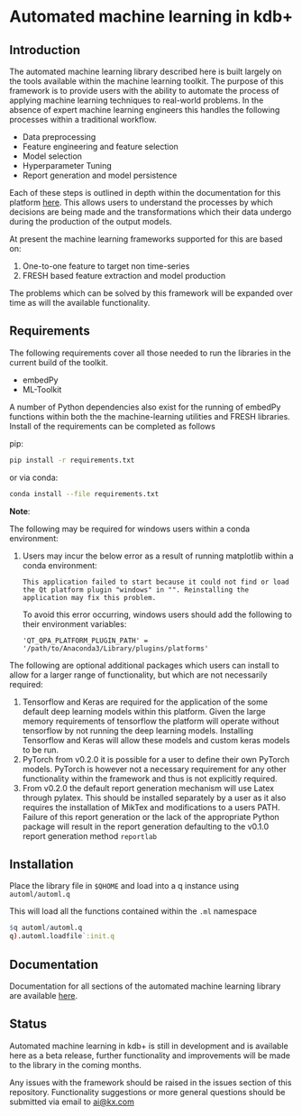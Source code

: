 # Automated machine learning in kdb+

## Introduction

The automated machine learning library described here is built largely on the tools available within the machine learning toolkit. The purpose of this framework is to provide users with the ability to automate the process of applying machine learning techniques to real-world problems. In the absence of expert machine learning engineers this handles the following processes within a traditional workflow.

- Data preprocessing
- Feature engineering and feature selection
- Model selection
- Hyperparameter Tuning
- Report generation and model persistence

Each of these steps is outlined in depth within the documentation for this platform [here](https://code.kx.com/q/ml/automl/). This allows users to understand the processes by which decisions are being made and the transformations which their data undergo during the production of the output models.

At present the machine learning frameworks supported for this are based on:

1. One-to-one feature to target non time-series
2. FRESH based feature extraction and model production

The problems which can be solved by this framework will be expanded over time as will the available functionality.

## Requirements

The following requirements cover all those needed to run the libraries in the current build of the toolkit.

- embedPy
- ML-Toolkit

A number of Python dependencies also exist for the running of embedPy functions within both the the machine-learning utilities and FRESH libraries. Install of the requirements can be completed as follows

pip:
```bash
pip install -r requirements.txt
```

or via conda:
```bash
conda install --file requirements.txt
```

**Note**:

The following may be required for windows users within a conda environment:

1. Users may incur the below error as a result of running matplotlib within a conda environment:
	```
	This application failed to start because it could not find or load the Qt platform plugin "windows" in "". Reinstalling the application may fix this problem.
	```
	To avoid this error occurring, windows users should add the following to their environment variables:
	```
	'QT_QPA_PLATFORM_PLUGIN_PATH' = '/path/to/Anaconda3/Library/plugins/platforms'
	```

The following are optional additional packages which users can install to allow for a larger range of functionality, but which are not necessarily required:

1. Tensorflow and Keras are required for the application of the some default deep learning models within this platform. Given the large memory requirements of tensorflow the platform will operate without tensorflow by not running the deep learning models. Installing Tensorflow and Keras will allow these models and custom keras models to be run.
2. PyTorch from v0.2.0 it is possible for a user to define their own PyTorch models. PyTorch is however not a necessary requirement for any other functionality within the framework and thus is not explicitly required.
3. From v0.2.0 the default report generation mechanism will use Latex through pylatex. This should be installed separately by a user as it also requires the installation of MikTex and modifications to a users PATH. Failure of this report generation or the lack of the appropriate Python package will result in the report generation defaulting to the v0.1.0 report generation method `reportlab`

## Installation

Place the library file in `$QHOME` and load into a q instance using `automl/automl.q`

This will load all the functions contained within the `.ml` namespace  
```q
$q automl/automl.q
q).automl.loadfile`:init.q
```

## Documentation

Documentation for all sections of the automated machine learning library are available [here](https://code.kx.com/q/ml/automl/).

## Status

Automated machine learning in kdb+ is still in development and is available here as a beta release, further functionality and improvements will be made to the library in the coming months.

Any issues with the framework should be raised in the issues section of this repository. Functionality suggestions or more general questions should be submitted via email to ai@kx.com

